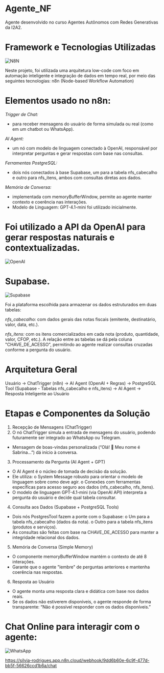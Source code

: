 # Agente_NF
Agente desenvolvido no curso Agentes Autônomos com  Redes Generativas da I2A2.
# Framework e Tecnologias Utilizadas
![N8N](https://img.shields.io/badge/-n8n-333333?style=flat&logo=n8n)

Neste projeto, foi utilizada uma arquitetura low-code com foco em automação inteligente e integração de dados em tempo real, por meio das seguintes tecnologias: n8n (Node-based Workflow Automation)
# Elementos usado no n8n:
*Trigger de Chat:*
- para receber mensagens do usuário de forma simulada ou real (como em um chatbot ou WhatsApp).
  
*AI Agent:*
- um nó com modelo de linguagem conectado à OpenAI, responsável por interpretar perguntas e gerar respostas com base nas consultas.
  
*Ferramentas PostgreSQL:* 
- dois nós conectados à base Supabase, um para a tabela nfs_cabecalho e outro para nfs_itens, ambos com consultas diretas aos dados.
  
*Memória de Conversa:*
- implementada com memoryBufferWindow, permite ao agente manter contexto e coerência nas interações.
- Modelo de Linguagem: GPT-4.1-mini foi utilizado inicialmente.
# Foi utilizado a API da OpenAI para gerar respostas naturais e contextualizadas. 
![OpenAI](https://img.shields.io/badge/-OpenAI-333333?style=flat&logo=OpenAI)

# Supabase.
![Supabase](https://img.shields.io/badge/-Supabase-333333?style=flat&logo=supabase)

Foi a plataforma escolhida para armazenar os dados estruturados em duas tabelas:

*nfs_cabecalho:* com dados gerais das notas fiscais (emitente, destinatário, valor, data, etc.).

*nfs_itens:* com os itens comercializados em cada nota (produto, quantidade, valor, CFOP, etc.).
A relação entre as tabelas se dá pela coluna "CHAVE_DE_ACESSO", permitindo ao agente realizar consultas cruzadas conforme a pergunta do usuário.
# Arquitetura Geral
Usuário → ChatTrigger (n8n) 
        → AI Agent (OpenAI + Regras) 
        → PostgreSQL Tool (Supabase - Tabelas nfs_cabecalho e nfs_itens) 
        → AI Agent → Resposta Inteligente ao Usuário
# Etapas e Componentes da Solução
1. Recepção de Mensagens (ChatTrigger)
2. O nó ChatTrigger simula a entrada de mensagens do usuário, podendo futuramente ser integrado ao WhatsApp ou Telegram.
- Mensagem de boas-vindas personalizada (“Olá! 👋 Meu nome é Sabrina...”) dá início à conversa.
3. Processamento da Pergunta (AI Agent + GPT)
- O AI Agent é o núcleo de tomada de decisão da solução.
- Ele utiliza:
o	System Message robusto para orientar o modelo de linguagem sobre como deve agir.
o	Conexões com ferramentas específicas para acesso seguro aos dados (nfs_cabecalho, nfs_itens).
- O modelo de linguagem GPT-4.1-mini (via OpenAI API) interpreta a pergunta do usuário e decide qual tabela consultar.
4. Consulta aos Dados (Supabase + PostgreSQL Tools)
- Dois nós PostgresTool fazem a ponte com o Supabase:
o	Um para a tabela nfs_cabecalho (dados da nota).
o	Outro para a tabela nfs_itens (produtos e serviços).
- As consultas são feitas com base na CHAVE_DE_ACESSO para manter a integridade relacional dos dados.
5. Memória de Conversa (Simple Memory)
- O componente memoryBufferWindow mantém o contexto de até 8 interações.
- Garante que o agente "lembre" de perguntas anteriores e mantenha coerência nas respostas.
6. Resposta ao Usuário
- O agente monta uma resposta clara e didática com base nos dados reais.
- Se os dados não estiverem disponíveis, o agente responde de forma transparente:
“Não é possível responder com os dados disponíveis.”

# Chat Online para interagir com o agente:

![WhatsApp](https://img.shields.io/badge/WhatsApp-25D366?style=for-the-badge&logo=whatsapp&logoColor=white)

https://silvia-rodrigues.app.n8n.cloud/webhook/9dd6b60e-6c9f-477d-bb5f-56626ccd1b6a/chat

